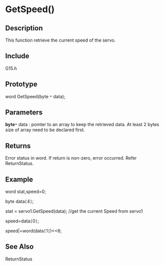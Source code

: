 # GetSpeed() #

## Description ##
This function retrieve the current speed of the servo.


## Include ##
G15.h

## Prototype ##
word GetSpeed(byte `*` data);


## Parameters ##
**byte**`*` data : pointer to an array to keep the retrieved data. At least 2 bytes size of array need to be declared first.

## Returns ##
Error status in word. If return is non-zero, error occurred. Refer ReturnStatus.

## Example ##
word stat,speed=0;

byte data`[`4`]`;

stat = servo1.GetSpeed(data);  //get the current Speed from servo1

speed=data`[`0`]`;

speed|=word(data`[`1`]`)<<8;



## See Also ##


ReturnStatus
